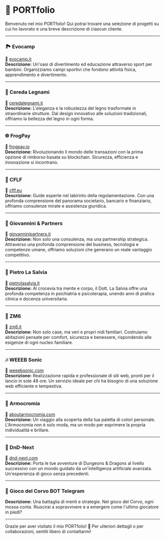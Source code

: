 # 🎨 PORTfolio

Benvenuto nel mio PORTfolio! Qui potrai trovare una selezione di progetti su cui ho lavorato e una breve descrizione di ciascun cliente.

---

### 🏞 Evocamp
🔗 [evocamp.it](https://www.evocamp.it/)  
**Descrizione:** Un'oasi di divertimento ed educazione attraverso sport per bambini. Organizziamo campi sportivi che fondono attività fisica, apprendimento e divertimento.

---

### 🌳 Cereda Legnami
🔗 [ceredalegnami.it](https://www.ceredalegnami.it/)  
**Descrizione:** L'eleganza e la robustezza del legno trasformate in straordinarie strutture. Dal design innovativo alle soluzioni tradizionali, offriamo la bellezza del legno in ogni forma.

---

### 🌐 FrogPay
🔗 [frogpay.io](https://frogpay.io/)  
**Descrizione:** Rivoluzionando il mondo delle transazioni con la prima opzione di rimborso basata su blockchain. Sicurezza, efficienza e innovazione si incontrano.

---

### 🏦 CFLF
🔗 [cflf.eu](https://cflf.eu/)  
**Descrizione:** Guide esperte nel labirinto della regolamentazione. Con una profonda comprensione del panorama societario, bancario e finanziario, offriamo consulenze mirate e assistenza giuridica.

---

### 🚀 Giovannini & Partners
🔗 [giovanninipartners.it](https://giovanninipartners.it/)  
**Descrizione:** Non solo una consulenza, ma una partnership strategica. Attraverso una profonda comprensione del business, tecnologia e competenze umane, offriamo soluzioni che generano un reale vantaggio competitivo.

---

### 💉 Pietro La Salvia
🔗 [pietrolasalvia.it](https://pietrolasalvia.it/)  
**Descrizione:** Al crocevia tra mente e corpo, il Dott. La Salvia offre una profonda competenza in psichiatria e psicoterapia, unendo anni di pratica clinica e docenza universitaria.

---

### 🏡 ZM6
🔗 [zm6.it](https://zm6.it/)  
**Descrizione:** Non solo case, ma veri e propri nidi familiari. Costruiamo abitazioni pensate per comfort, sicurezza e benessere, rispondendo alle esigenze di ogni nucleo familiare.

---

### 🎶 WEEEB Sonic
🔗 [weeebsonic.com](https://weeebsonic.com/)  
**Descrizione:** Realizzazione rapida e professionale di siti web, pronti per il lancio in sole 48 ore. Un servizio ideale per chi ha bisogno di una soluzione web efficiente e tempestiva.

---

### 💄 Armocromia
🔗 [aboutarmocromia.com](https://aboutarmocromia.com/)  
**Descrizione:** Un viaggio alla scoperta della tua paletta di colori personale. L'Armocromia non è solo moda, ma un modo per esprimere la propria individualità e brillare.

---

### 🎲 DnD-Next
🔗 [dnd-next.com](https://dnd-next.com/)  
**Descrizione:** Porta le tue avventure di Dungeons & Dragons al livello successivo con un mondo guidato da un'intelligenza artificiale avanzata. Un'esperienza di gioco senza precedenti.

---

### 🦅 Gioco del Corvo BOT Telegram
**Descrizione:** Una battaglia di menti e strategie. Nel gioco del Corvo, ogni mossa conta. Riuscirai a sopravvivere e a emergere come l'ultimo giocatore in piedi?

---

Grazie per aver visitato il mio PORTfolio! 🙌 Per ulteriori dettagli o per collaborazioni, sentiti libero di contattarmi!
